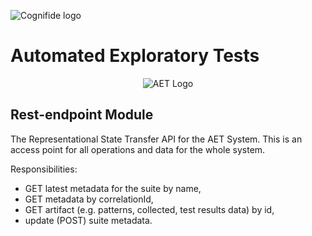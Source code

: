 ![Cognifide logo](http://cognifide.github.io/images/cognifide-logo.png)

# Automated Exploratory Tests
<p align="center">
  <img src="https://github.com/Cognifide/aet/blob/master/misc/img/aet-logo-black.png?raw=true"
         alt="AET Logo"/>
</p>

## Rest-endpoint Module
The Representational State Transfer API for the AET System. This is an access point for all operations and data for the whole system.

Responsibilities:

- GET latest metadata for the suite by name,
- GET metadata by correlationId,
- GET artifact (e.g. patterns, collected, test results data) by id,
- update (POST) suite metadata.
